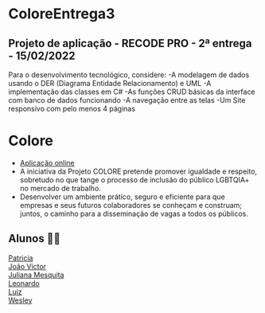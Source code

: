 # ColoreEntrega3
## Projeto de aplicação - RECODE PRO - 2ª entrega - 15/02/2022
Para o desenvolvimento tecnológico, considere: -A modelagem de dados usando o DER (Diagrama Entidade Relacionamento) e UML -A implementação das classes em C# -As funções CRUD básicas da interface com banco de dados funcionando -A navegação entre as telas -Um Site responsivo com pelo menos 4 páginas

# Colore
* <a href="https://coloreentrega3.azurewebsites.net"> Aplicação online</a>
* A iniciativa da Projeto COLORE pretende promover igualdade e respeito, sobretudo no que tange o processo de inclusão do público LGBTQIA+ no mercado de trabalho.
* Desenvolver um ambiente prático, seguro e eficiente para que empresas e seus futuros colaboradores se conheçam e construam; juntos, o caminho para a disseminação de vagas a todos os públicos.

## Alunos :woman_cartwheeling:
<a href="https://github.com/BrandaoSt"> Patricia </a><br>
<a href="https://github.com/devictor4"> João Victor </a><br>
<a href="https://github.com/JulianaMariaSousaMesquita"> Juliana Mesquita</a><br>
<a href="https://github.com/LeonardFLY"> Leonardo </a><br>
<a href="https://github.com/Luizfre"> Luiz </a><br>
<a href="https://github.com/wesleyazevedo957"> Wesley </a><br>
